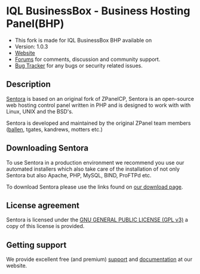 # IQL BusinessBox - Business Hosting Panel(BHP)

* This fork is made for IQL BusinessBox BHP available on  [](http://sentora.org/)
* Version: 1.0.3
* [Website](http://sentora.org/)
* [Forums](http://forums.sentora.org/) for comments, discussion and community support.
* [Bug Tracker](https://github.com/sentora/sentora-core/issues) for any bugs or security related issues.

## Description

[Sentora](http://sentora.org) is based on an original fork of ZPanelCP, Sentora is an open-source web hosting control panel written in PHP and is designed to work with with Linux, UNIX and the BSD's.

Sentora is developed and maintained by the original ZPanel team members ([ballen](http://bobbyallen.me), tgates, kandrews, motters etc.)

## Downloading Sentora

To use Sentora in a production environment we recommend you use our automated installers which also take care of the installation of not only Sentora but also Apache, PHP, MySQL, BIND, ProFTPd etc.

To download Sentora please use the links found on [our download page](http://sentora.org/download/).

## License agreement

Sentora is licensed under the [GNU GENERAL PUBLIC LICENSE (GPL v3)](LICENSE.md) a copy of this license is provided.

## Getting support

We provide excellent free (and premium) [support](http://sentora.org/support/) and [documentation](http://docs.sentora.org/?node=23) at our website.
